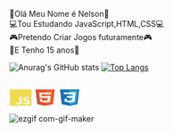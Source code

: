  
 🤘Olá Meu Nome é Nelson🤘  
 💻Tou Estudando JavaScript,HTML,CSS💻    
 🎮Pretendo Criar Jogos futuramente🎮  
 🎸E Tenho 15 anos🎸 
 

![Anurag's GitHub stats](https://github-readme-stats.vercel.app/api?username=Nelson-Dominici&theme=dark&show_icons=true)
[![Top Langs](https://github-readme-stats.vercel.app/api/top-langs/?username=Nelson-Dominici&layout=compact)](https://github.com/anuraghazra/github-readme-stats)

 
  
  <div style="display: inline_block"><br>
  <img align="center" alt="Nelson-Js" height="30" width="40" src="https://raw.githubusercontent.com/devicons/devicon/master/icons/javascript/javascript-plain.svg">
  <img align="center" alt="Nelson-HTML" height="30" width="40" src="https://raw.githubusercontent.com/devicons/devicon/master/icons/html5/html5-original.svg">
  <img align="center" alt="Nelson-CSS" height="30" width="40" src="https://raw.githubusercontent.com/devicons/devicon/master/icons/css3/css3-original.svg">
</div>


![ezgif com-gif-maker](https://user-images.githubusercontent.com/89428967/147531150-5732665f-c059-4db6-aead-30b52b896389.gif)
  
#

